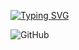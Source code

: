 [![Typing SVG](https://readme-typing-svg.demolab.com?font=Fira+Code&pause=1000&color=F71010&width=435&lines=Be+welcome+my+friend++my+name+is+Ihor;I+am+a+junior+QA+tester;and+here+I+will+post+my+HW)](https://git.io/typing-svg)


![GitHub](https://img.shields.io/badge/-GitHub-<COLOR>?style=for-the-badge&logo=GitHub&logocolor=#090a0a)
